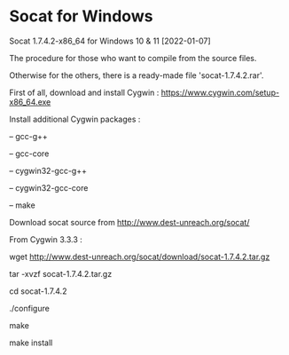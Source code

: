 # Socat for Windows
Socat 1.7.4.2-x86_64 for Windows 10 & 11
[2022-01-07]

The procedure for those who want to compile from the source files. 

Otherwise for the others, there is a ready-made file 'socat-1.7.4.2.rar'.

First of all, download and install Cygwin : https://www.cygwin.com/setup-x86_64.exe

Install additional Cygwin packages :

– gcc-g++

– gcc-core

– cygwin32-gcc-g++

– cygwin32-gcc-core

– make

Download socat source from http://www.dest-unreach.org/socat/

From Cygwin 3.3.3 : 

wget http://www.dest-unreach.org/socat/download/socat-1.7.4.2.tar.gz

tar -xvzf socat-1.7.4.2.tar.gz

cd socat-1.7.4.2

./configure

make

make install
